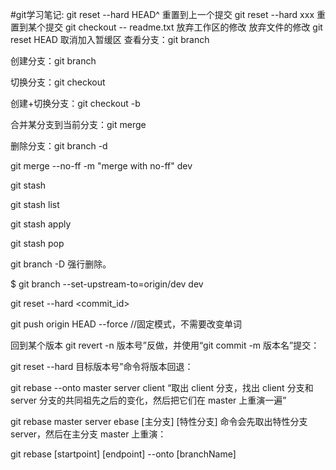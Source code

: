 #git学习笔记:
git reset --hard HEAD^ 重置到上一个提交
git reset --hard xxx   重置到某个提交
git checkout -- readme.txt  放弃工作区的修改 放弃文件的修改
git reset HEAD <file> 	取消加入暂缓区
查看分支：git branch

创建分支：git branch <name>

切换分支：git checkout <name>

创建+切换分支：git checkout -b <name>

合并某分支到当前分支：git merge <name>

删除分支：git branch -d <name>

git merge --no-ff -m "merge with no-ff" dev

git stash

git stash list

git stash apply

git stash pop

git branch -D <name>强行删除。

$ git branch --set-upstream-to=origin/dev dev

git reset --hard <commit_id> 

git push origin HEAD --force  //固定模式，不需要改变单词

回到某个版本
git revert -n 版本号”反做，并使用“git commit -m 版本名”提交：

git reset --hard 目标版本号”命令将版本回退：

git rebase --onto master server client
“取出 client 分支，找出 client 分支和 server 分支的共同祖先之后的变化，然后把它们在 master 上重演一遍”

git rebase master server  ebase [主分支] [特性分支] 命令会先取出特性分支 server，然后在主分支 master 上重演：

git rebase [startpoint] [endpoint] --onto [branchName]
